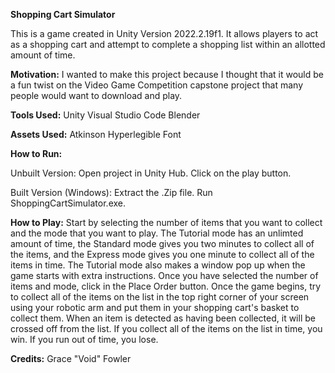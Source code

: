 **Shopping Cart Simulator**

This is a game created in Unity Version 2022.2.19f1. It allows players to act as a shopping cart and attempt to complete a shopping list within an allotted amount of time.

**Motivation:**
I wanted to make this project because I thought that it would be a fun twist on the Video Game Competition capstone project that many people would want to download and play.

**Tools Used:**
Unity
Visual Studio Code
Blender

**Assets Used:**
Atkinson Hyperlegible Font

**How to Run:**

Unbuilt Version:
Open project in Unity Hub. Click on the play button.

Built Version (Windows):
Extract the .Zip file. Run ShoppingCartSimulator.exe.

**How to Play:**
Start by selecting the number of items that you want to collect and the mode that you want to play. The Tutorial mode has an unlimted amount of time, the Standard mode gives you two minutes to collect all of the items, and the Express mode gives you one minute to collect all of the items in time. The Tutorial mode also makes a window pop up when the game starts with extra instructions. Once you have selected the number of items and mode, click in the Place Order button. Once the game begins, try to collect all of the items on the list in the top right corner of your screen using your robotic arm and put them in your shopping cart's basket to collect them. When an item is detected as having been collected, it will be crossed off from the list. If you collect all of the items on the list in time, you win. If you run out of time, you lose.

**Credits:**
Grace "Void" Fowler